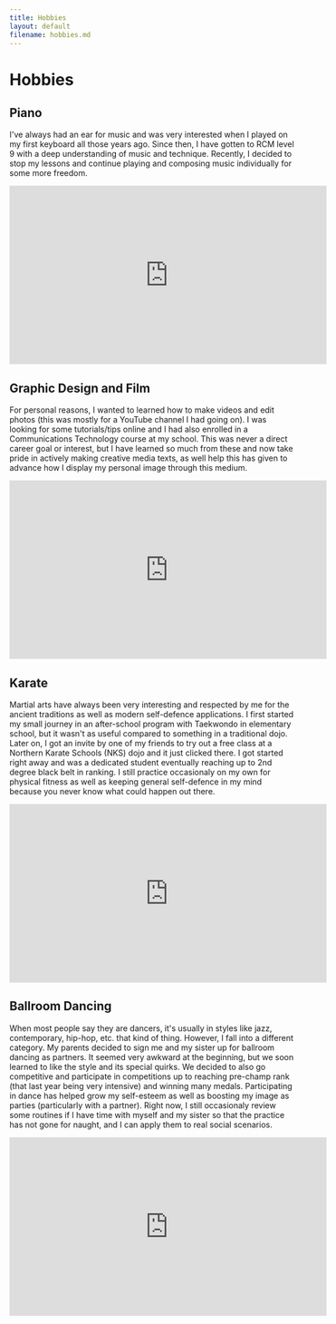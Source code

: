```yaml
---
title: Hobbies
layout: default
filename: hobbies.md
--- 
```


# Hobbies

## Piano

<!-- Make iFrames responsive for mobile in the future (as well as header bar potentially) -->

I've always had an ear for music and was very interested when I played on my first keyboard all those years ago.
Since then, I have gotten to RCM level 9 with a deep understanding of music and technique.
Recently, I decided to stop my lessons and continue playing and composing music individually for some more freedom.

<iframe width="560" height="315" src="https://www.youtube.com/embed/2ZCCYxsQzEw" frameborder="0" allow="accelerometer; autoplay; clipboard-write; encrypted-media; gyroscope; picture-in-picture" allowfullscreen></iframe>

## Graphic Design and Film

For personal reasons, I wanted to learned how to make videos and edit photos (this was mostly for a YouTube channel I had going on). I was looking for 
some tutorials/tips online and I had also enrolled in a Communications Technology course at my school. This was never a direct career goal or interest, 
but I have learned so much from these and now take pride in actively making creative media texts, as well help this has given to advance how I display my personal image through this medium.

<iframe width="560" height="315" src="https://www.youtube.com/embed/fg1fWiP7aBw" frameborder="0" allow="accelerometer; autoplay; clipboard-write; encrypted-media; gyroscope; picture-in-picture" allowfullscreen></iframe>

## Karate

Martial arts have always been very interesting and respected by me for the ancient traditions as well as modern self-defence applications. I first started my small journey in an after-school program with Taekwondo in elementary school, but it wasn't as useful compared to something in a traditional dojo. Later on, I got an invite by one of my friends to try out a free class at a Northern Karate Schools (NKS) dojo and it just clicked there. I got started right away and was a dedicated student eventually reaching up to 2nd degree black belt in ranking. I still practice occasionaly on my own for physical fitness as well as keeping general self-defence in my mind because you never know what could happen out there.

<iframe width="560" height="315" src="https://www.youtube.com/embed/IVzTpJjPYSU" frameborder="0" allow="accelerometer; autoplay; clipboard-write; encrypted-media; gyroscope; picture-in-picture" allowfullscreen></iframe>

## Ballroom Dancing

When most people say they are dancers, it's usually in styles like jazz, contemporary, hip-hop, etc. that kind of thing. However, I fall into a different category. My parents decided to sign me and my sister up for ballroom dancing as partners. It seemed very awkward at the beginning, but we soon learned to like the style and its special quirks. We decided to also go competitive and participate in competitions up to reaching pre-champ rank (that last year being very intensive) and winning many medals. Participating in dance has helped grow my self-esteem as well as boosting my image as parties (particularly with a partner). Right now, I still occasionaly review some routines if I have time with myself and my sister so that the practice has not gone for naught, and I can apply them to real social scenarios.

<iframe width="560" height="315" src="https://www.youtube.com/embed/3XMGdTw8YFU" frameborder="0" allow="accelerometer; autoplay; clipboard-write; encrypted-media; gyroscope; picture-in-picture" allowfullscreen></iframe>
